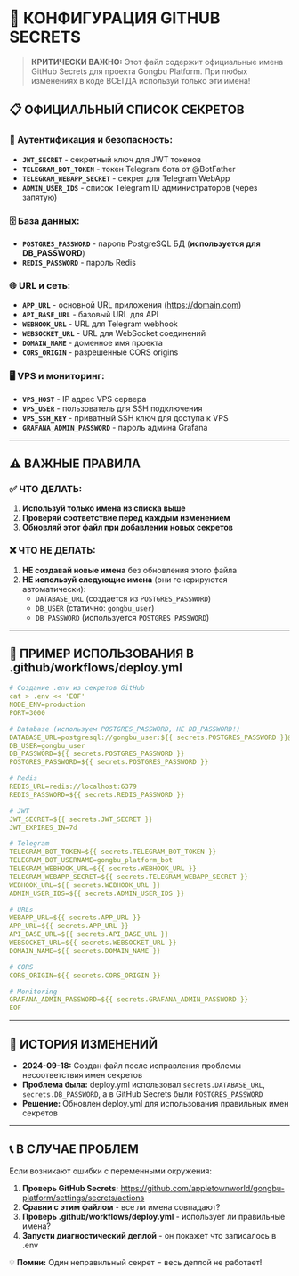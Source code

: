 # 🔑 КОНФИГУРАЦИЯ GITHUB SECRETS

> **КРИТИЧЕСКИ ВАЖНО:** Этот файл содержит официальные имена GitHub Secrets для проекта Gongbu Platform.
> При любых изменениях в коде ВСЕГДА используй только эти имена!

## 📋 ОФИЦИАЛЬНЫЙ СПИСОК СЕКРЕТОВ

### 🔐 Аутентификация и безопасность:
- **`JWT_SECRET`** - секретный ключ для JWT токенов
- **`TELEGRAM_BOT_TOKEN`** - токен Telegram бота от @BotFather  
- **`TELEGRAM_WEBAPP_SECRET`** - секрет для Telegram WebApp
- **`ADMIN_USER_IDS`** - список Telegram ID администраторов (через запятую)

### 🗄️ База данных:
- **`POSTGRES_PASSWORD`** - пароль PostgreSQL БД (**используется для DB_PASSWORD**)
- **`REDIS_PASSWORD`** - пароль Redis

### 🌐 URL и сеть:
- **`APP_URL`** - основной URL приложения (https://domain.com)
- **`API_BASE_URL`** - базовый URL для API
- **`WEBHOOK_URL`** - URL для Telegram webhook
- **`WEBSOCKET_URL`** - URL для WebSocket соединений  
- **`DOMAIN_NAME`** - доменное имя проекта
- **`CORS_ORIGIN`** - разрешенные CORS origins

### 🖥️ VPS и мониторинг:
- **`VPS_HOST`** - IP адрес VPS сервера
- **`VPS_USER`** - пользователь для SSH подключения
- **`VPS_SSH_KEY`** - приватный SSH ключ для доступа к VPS
- **`GRAFANA_ADMIN_PASSWORD`** - пароль админа Grafana

---

## ⚠️ ВАЖНЫЕ ПРАВИЛА

### ✅ ЧТО ДЕЛАТЬ:
1. **Используй только имена из списка выше**
2. **Проверяй соответствие перед каждым изменением**
3. **Обновляй этот файл при добавлении новых секретов**

### ❌ ЧТО НЕ ДЕЛАТЬ:
1. **НЕ создавай новые имена** без обновления этого файла
2. **НЕ используй следующие имена** (они генерируются автоматически):
   - `DATABASE_URL` (создается из `POSTGRES_PASSWORD`)
   - `DB_USER` (статично: `gongbu_user`)
   - `DB_PASSWORD` (используется `POSTGRES_PASSWORD`)

---

## 📝 ПРИМЕР ИСПОЛЬЗОВАНИЯ В .github/workflows/deploy.yml

```yaml
# Создание .env из секретов GitHub
cat > .env << 'EOF'
NODE_ENV=production
PORT=3000

# Database (используем POSTGRES_PASSWORD, НЕ DB_PASSWORD!)
DATABASE_URL=postgresql://gongbu_user:${{ secrets.POSTGRES_PASSWORD }}@localhost:5432/gongbu_platform
DB_USER=gongbu_user
DB_PASSWORD=${{ secrets.POSTGRES_PASSWORD }}
POSTGRES_PASSWORD=${{ secrets.POSTGRES_PASSWORD }}

# Redis
REDIS_URL=redis://localhost:6379
REDIS_PASSWORD=${{ secrets.REDIS_PASSWORD }}

# JWT
JWT_SECRET=${{ secrets.JWT_SECRET }}
JWT_EXPIRES_IN=7d

# Telegram
TELEGRAM_BOT_TOKEN=${{ secrets.TELEGRAM_BOT_TOKEN }}
TELEGRAM_BOT_USERNAME=gongbu_platform_bot
TELEGRAM_WEBHOOK_URL=${{ secrets.WEBHOOK_URL }}
TELEGRAM_WEBAPP_SECRET=${{ secrets.TELEGRAM_WEBAPP_SECRET }}
WEBHOOK_URL=${{ secrets.WEBHOOK_URL }}
ADMIN_USER_IDS=${{ secrets.ADMIN_USER_IDS }}

# URLs
WEBAPP_URL=${{ secrets.APP_URL }}
APP_URL=${{ secrets.APP_URL }}
API_BASE_URL=${{ secrets.API_BASE_URL }}
WEBSOCKET_URL=${{ secrets.WEBSOCKET_URL }}
DOMAIN_NAME=${{ secrets.DOMAIN_NAME }}

# CORS
CORS_ORIGIN=${{ secrets.CORS_ORIGIN }}

# Monitoring
GRAFANA_ADMIN_PASSWORD=${{ secrets.GRAFANA_ADMIN_PASSWORD }}
EOF
```

---

## 🔄 ИСТОРИЯ ИЗМЕНЕНИЙ

- **2024-09-18:** Создан файл после исправления проблемы несоответствия имен секретов
- **Проблема была:** deploy.yml использовал `secrets.DATABASE_URL`, `secrets.DB_PASSWORD`, а в GitHub Secrets были `POSTGRES_PASSWORD`
- **Решение:** Обновлен deploy.yml для использования правильных имен секретов

---

## 📞 В СЛУЧАЕ ПРОБЛЕМ

Если возникают ошибки с переменными окружения:

1. **Проверь GitHub Secrets:** https://github.com/appletownworld/gongbu-platform/settings/secrets/actions
2. **Сравни с этим файлом** - все ли имена совпадают?
3. **Проверь .github/workflows/deploy.yml** - использует ли правильные имена?
4. **Запусти диагностический деплой** - он покажет что записалось в .env

💡 **Помни:** Один неправильный секрет = весь деплой не работает!

